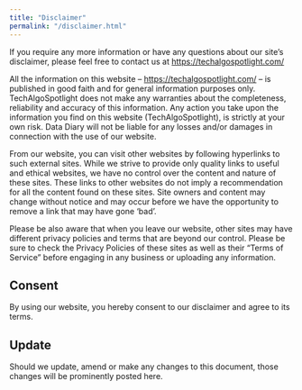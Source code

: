 ```yaml
---
title: "Disclaimer"
permalink: "/disclaimer.html"
---
```


If you require any more information or have any questions about our site’s disclaimer, please feel free to contact us at https://techalgospotlight.com/

All the information on this website – https://techalgospotlight.com/ – is published in good faith and for general information purposes only. TechAlgoSpotlight does not make any warranties about the completeness, reliability and accuracy of this information. Any action you take upon the information you find on this website (TechAlgoSpotlight), is strictly at your own risk. Data Diary will not be liable for any losses and/or damages in connection with the use of our website.

From our website, you can visit other websites by following hyperlinks to such external sites. While we strive to provide only quality links to useful and ethical websites, we have no control over the content and nature of these sites. These links to other websites do not imply a recommendation for all the content found on these sites. Site owners and content may change without notice and may occur before we have the opportunity to remove a link that may have gone ‘bad’.

Please be also aware that when you leave our website, other sites may have different privacy policies and terms that are beyond our control. Please be sure to check the Privacy Policies of these sites as well as their “Terms of Service” before engaging in any business or uploading any information.

Consent
-------

By using our website, you hereby consent to our disclaimer and agree to its terms.

Update
------

Should we update, amend or make any changes to this document, those changes will be prominently posted here.